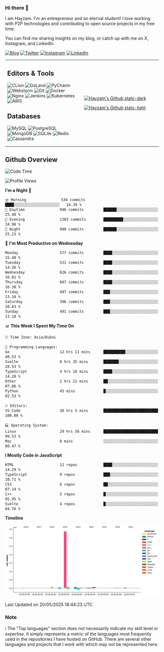 ### Hi there 👋

I am Hayzam. I'm an entrepreneur and an eternal student! I love working with P2P technologies and contributing to open source projects in my free time.

You can find me sharing insights on my blog, or catch up with me on X, Instagram, and LinkedIn.

[![Blog](https://img.shields.io/badge/Blog-%2312100E.svg?&style=for-the-badge&logo=medium&logoColor=white)](https://hayzam.com)
[![Twitter](https://img.shields.io/badge/Twitter-%231DA1F2.svg?&style=for-the-badge&logo=X&logoColor=white)](https://twitter.com/hayzam_js)
[![Instagram](https://img.shields.io/badge/Instagram-%23E4405F.svg?&style=for-the-badge&logo=instagram&logoColor=white)](https://instagram.com/hayzam.ts)
[![LinkedIn](https://img.shields.io/badge/LinkedIn-%230077B5.svg?&style=for-the-badge&logo=linkedin&logoColor=white)](https://www.linkedin.com/in/hayzam-s-2b9b95139/)

<table width="100%">
<tr>
<td width="50%">

## Editors & Tools

![CLion](https://img.shields.io/badge/-CLion-000000?style=flat&logo=CLion)
![GoLand](https://img.shields.io/badge/-GoLand-000000?style=flat&logo=Goland)
![PyCharm](https://img.shields.io/badge/-PyCharm-000000?style=flat&logo=PyCharm)
![Webstorm](https://img.shields.io/badge/-WebStorm-000000?style=flat&logo=WebStorm)
![Git](https://img.shields.io/badge/-Git-000000?style=flat&logo=git)
![Docker](https://img.shields.io/badge/-Docker-000000?style=flat&logo=docker)
![Nginx](https://img.shields.io/badge/-Nginx-000000?style=flat&logo=nginx)
![Jenkins](https://img.shields.io/badge/-Jenkins-000000?style=flat&logo=jenkins)
![Kubernetes](https://img.shields.io/badge/-Kubernetes-000000?style=flat&logo=kubernetes)
![AWS](https://img.shields.io/badge/-AWS-000000?style=flat&logo=amazon-aws)

## Databases

![MySQL](https://img.shields.io/badge/-MySQL-000000?style=flat&logo=mysql)
![PostgreSQL](https://img.shields.io/badge/-PostgreSQL-000000?style=flat&logo=postgresql)
![MongoDB](https://img.shields.io/badge/-MongoDB-000000?style=flat&logo=mongodb)
![SQLite](https://img.shields.io/badge/-SQLite-000000?style=flat&logo=sqlite)
![Redis](https://img.shields.io/badge/-Redis-000000?style=flat&logo=redis)
![Cassandra](https://img.shields.io/badge/-Cassandra-000000?style=flat&logo=apache-cassandra)
</div>

<td width="50%">
 
[![Hayzam's Github stats-dark](https://github-readme-stats.vercel.app/api?username=hayzamjs&show_icons=true&theme=dark#gh-dark-mode-only)](https://github.com/anuraghazra/github-readme-stats#gh-dark-mode-only)
 
[![Hayzam's Github stats-light](https://github-readme-stats.vercel.app/api?username=hayzamjs&show_icons=true&theme=default#gh-light-mode-only)](https://github.com/anuraghazra/github-readme-stats#gh-light-mode-only)

</td>
</tr>
</table>
 
## Github Overview


<!--START_SECTION:waka-->
![Code Time](http://img.shields.io/badge/Code%20Time-2%2C171%20hrs%2010%20mins-blue)

![Profile Views](http://img.shields.io/badge/Profile%20Views-0-blue)

**I'm a Night 🦉** 

```text
🌞 Morning                536 commits         ████░░░░░░░░░░░░░░░░░░░░░   14.39 % 
🌆 Daytime                946 commits         ██████░░░░░░░░░░░░░░░░░░░   25.40 % 
🌃 Evening                1303 commits        █████████░░░░░░░░░░░░░░░░   34.98 % 
🌙 Night                  940 commits         ██████░░░░░░░░░░░░░░░░░░░   25.23 % 
```
📅 **I'm Most Productive on Wednesday** 

```text
Monday                   577 commits         ████░░░░░░░░░░░░░░░░░░░░░   15.49 % 
Tuesday                  531 commits         ████░░░░░░░░░░░░░░░░░░░░░   14.26 % 
Wednesday                626 commits         ████░░░░░░░░░░░░░░░░░░░░░   16.81 % 
Thursday                 607 commits         ████░░░░░░░░░░░░░░░░░░░░░   16.30 % 
Friday                   497 commits         ███░░░░░░░░░░░░░░░░░░░░░░   13.34 % 
Saturday                 396 commits         ███░░░░░░░░░░░░░░░░░░░░░░   10.63 % 
Sunday                   491 commits         ███░░░░░░░░░░░░░░░░░░░░░░   13.18 % 
```


📊 **This Week I Spent My Time On** 

```text
🕑︎ Time Zone: Asia/Dubai

💬 Programming Languages: 
Go                       12 hrs 11 mins      ██████████░░░░░░░░░░░░░░░   40.53 % 
Svelte                   8 hrs 35 mins       ███████░░░░░░░░░░░░░░░░░░   28.53 % 
TypeScript               4 hrs 16 mins       ████░░░░░░░░░░░░░░░░░░░░░   14.20 % 
Other                    2 hrs 21 mins       ██░░░░░░░░░░░░░░░░░░░░░░░   07.86 % 
Python                   45 mins             █░░░░░░░░░░░░░░░░░░░░░░░░   02.53 % 

🔥 Editors: 
VS Code                  30 hrs 5 mins       █████████████████████████   100.00 % 

💻 Operating System: 
Linux                    29 hrs 56 mins      █████████████████████████   99.53 % 
Mac                      8 mins              ░░░░░░░░░░░░░░░░░░░░░░░░░   00.47 % 
```

**I Mostly Code in JavaScript** 

```text
HTML                     12 repos            ████░░░░░░░░░░░░░░░░░░░░░   14.29 % 
TypeScript               9 repos             ███░░░░░░░░░░░░░░░░░░░░░░   10.71 % 
CSS                      6 repos             ██░░░░░░░░░░░░░░░░░░░░░░░   07.14 % 
C++                      5 repos             █░░░░░░░░░░░░░░░░░░░░░░░░   05.95 % 
Svelte                   4 repos             █░░░░░░░░░░░░░░░░░░░░░░░░   04.76 % 
```



**Timeline**

![Lines of Code chart](https://raw.githubusercontent.com/hayzamjs/hayzamjs/main/assets/bar_graph.png)


 Last Updated on 20/05/2025 18:44:23 UTC
<!--END_SECTION:waka-->


### Note 

:information_source: The "Top languages" section does not necessarily indicate my skill level or expertise. It simply represents a metric of the languages most frequently used in the repositories I have hosted on GitHub. There are several other languages and projects that I work with which may not be represented here. 


